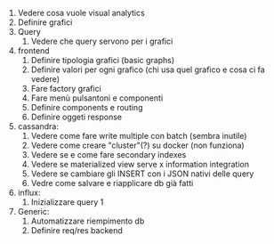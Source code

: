
1) Vedere cosa vuole visual analytics
2) Definire grafici
3) Query
   1) Vedere che query servono per i grafici
4) frontend
   1) Definire tipologia grafici (basic graphs)
   2) Definire valori per ogni grafico (chi usa quel grafico e cosa ci fa vedere)
   3) Fare factory grafici
   4) Fare menù pulsantoni e componenti
   5) Definire components e routing
   6) Definire oggeti response
5) cassandra:
   1) Vedere come fare write multiple con batch (sembra inutile)
   2) Vedere come creare "cluster"(?) su docker (non funziona)
   3) Vedere se e come fare secondary indexes
   4) Vedere se materialized view serve x information integration
   5) Vedere se cambiare gli INSERT con i JSON nativi delle query
   6) Vedre come salvare e riapplicare db già fatti
6) influx:
   1) Inizializzare query 1
7) Generic:
   1) Automatizzare riempimento db
   2) Definire req/res backend